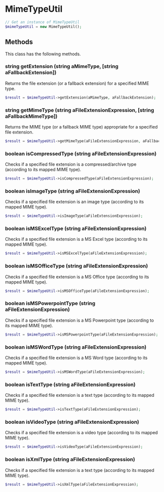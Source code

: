 # MimeTypeUtil

```php
// Get an instance of MimeTypeUtil
$mimeTypeUtil = new MimeTypeUtil();
```


## Methods
This class has the following methods.


### string getExtension (string aMimeType, [string aFallbackExtension])
Returns the file extension (or a fallback extension) for a specified MIME type.

```php
$result = $mimeTypeUtil->getExtension(aMimeType, aFallbackExtension);
```


### string getMimeType (string aFileExtensionExpression, [string aFallbackMimeType])
Returns the MIME type (or a fallback MIME type) appropriate for a specified file extension.

```php
$result = $mimeTypeUtil->getMimeType(aFileExtensionExpression, aFallbackMimeType);
```


### boolean isCompressedType (string aFileExtensionExpression)
Checks if a specified file extension is a compressed/archive type (according to its mapped MIME type).

```php
$result = $mimeTypeUtil->isCompressedType(aFileExtensionExpression);
```


### boolean isImageType (string aFileExtensionExpression)
Checks if a specified file extension is an image type (according to its mapped MIME type).

```php
$result = $mimeTypeUtil->isImageType(aFileExtensionExpression);
```


### boolean isMSExcelType (string aFileExtensionExpression)
Checks if a specified file extension is a MS Excel type (according to its mapped MIME type).

```php
$result = $mimeTypeUtil->isMSExcelType(aFileExtensionExpression);
```


### boolean isMSOfficeType (string aFileExtensionExpression)
Checks if a specified file extension is a MS Office type (according to its mapped MIME type).

```php
$result = $mimeTypeUtil->isMSOfficeType(aFileExtensionExpression);
```


### boolean isMSPowerpointType (string aFileExtensionExpression)
Checks if a specified file extension is a MS Powerpoint type (according to its mapped MIME type).

```php
$result = $mimeTypeUtil->isMSPowerpointType(aFileExtensionExpression);
```


### boolean isMSWordType (string aFileExtensionExpression)
Checks if a specified file extension is a MS Word type (according to its mapped MIME type).

```php
$result = $mimeTypeUtil->isMSWordType(aFileExtensionExpression);
```


### boolean isTextType (string aFileExtensionExpression)
Checks if a specified file extension is a text type (according to its mapped MIME type).

```php
$result = $mimeTypeUtil->isTextType(aFileExtensionExpression);
```


### boolean isVideoType (string aFileExtensionExpression)
Checks if a specified file extension is a video type (according to its mapped MIME type).

```php
$result = $mimeTypeUtil->isVideoType(aFileExtensionExpression);
```


### boolean isXmlType (string aFileExtensionExpression)
Checks if a specified file extension is a text type (according to its mapped MIME type).

```php
$result = $mimeTypeUtil->isXmlType(aFileExtensionExpression);
```

